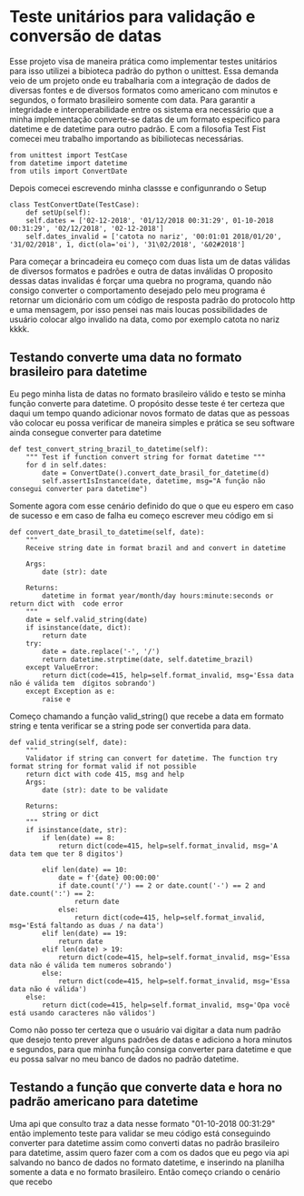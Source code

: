 # Teste unitários para validação e conversão de datas
Esse projeto visa de maneira prática como implementar testes unitários para isso utilizei a bibioteca padrão do python o unittest. Essa demanda veio de um projeto onde eu trabalharia com a integração de dados de diversas fontes e de diversos formatos como americano com minutos e segundos, o formato brasileiro somente com data. Para garantir a integridade e interoperabilidade entre os sistema era necessário que a minha implementação converte-se datas de um formato especifico para datetime e de datetime para outro padrão. E com a filosofia Test Fist comecei meu trabalho importando as bibiliotecas necessárias.

    from unittest import TestCase
    from datetime import datetime
    from utils import ConvertDate

Depois comecei escrevendo minha classse e configunrando o Setup

    class TestConvertDate(TestCase):
        def setUp(self):
        self.dates = ['02-12-2018', '01/12/2018 00:31:29', 01-10-2018 00:31:29', '02/12/2018', '02-12-2018']
        self.dates_invalid = ['catota no nariz', '00:01:01 2018/01/20', '31/02/2018', 1, dict(ola='oi'), '31\02/2018', '&02#2018']

Para começar a brincadeira eu começo com  duas lista um de datas válidas de diversos formatos e padrões  e outra de datas inválidas O proposito dessas datas invalidas é forçar uma quebra no programa, quando não consigo converter o comportamento desejado pelo meu programa é retornar um dicionário com um código de resposta padrão do protocolo http e uma mensagem, por isso pensei nas mais loucas possibilidades de usuário colocar algo invalido na data, como por exemplo catota no nariz kkkk. 

## Testando converte uma data no formato brasileiro para datetime
Eu pego minha lista de datas no formato brasileiro válido e testo se minha função converte para datetime. O propósito desse teste é ter certeza que daqui um tempo quando adicionar novos formato de datas que as pessoas vão colocar eu possa verificar de maneira simples e prática se seu software ainda consegue converter para datetime

    def test_convert_string_brazil_to_datetime(self):
        """ Test if function convert string for format datetime """
        for d in self.dates:
            date = ConvertDate().convert_date_brasil_for_datetime(d)
            self.assertIsInstance(date, datetime, msg="A função não consegui converter para datetime")

Somente agora com esse cenário definido do que o que eu espero em caso de sucesso e em caso de falha eu começo escrever meu código em si


    def convert_date_brasil_to_datetime(self, date):
        """
        Receive string date in format brazil and and convert in datetime

        Args:
            date (str): date

        Returns:
            datetime in format year/month/day hours:minute:seconds or return dict with  code error
        """
        date = self.valid_string(date)
        if isinstance(date, dict):
            return date
        try:
            date = date.replace('-', '/')
            return datetime.strptime(date, self.datetime_brazil)
        except ValueError:
            return dict(code=415, help=self.format_invalid, msg='Essa data não é válida tem  dígitos sobrando')
        except Exception as e:
            raise e

Começo  chamando a função valid_string() que recebe a data em formato string e tenta verificar se a string pode ser convertida para data.

    def valid_string(self, date):
        """
        Validator if string can convert for datetime. The function try format string for format valid if not possible
        return dict with code 415, msg and help
        Args:
            date (str): date to be validate

        Returns:
            string or dict
        """
        if isinstance(date, str):
            if len(date) == 8:
                return dict(code=415, help=self.format_invalid, msg='A data tem que ter 8 digitos')

            elif len(date) == 10:
                date = f'{date} 00:00:00'
                if date.count('/') == 2 or date.count('-') == 2 and date.count(':') == 2:
                    return date
                else:
                    return dict(code=415, help=self.format_invalid, msg='Está faltando as duas / na data')
            elif len(date) == 19:
                return date
            elif len(date) > 19:
                return dict(code=415, help=self.format_invalid, msg='Essa data não é válida tem numeros sobrando')
            else:
                return dict(code=415, help=self.format_invalid, msg='Essa data não é válida')
        else:
            return dict(code=415, help=self.format_invalid, msg='Opa você está usando caracteres não válidos')


Como não posso ter certeza que o usuário vai digitar a data num padrão que desejo tento prever alguns padrões de datas e adiciono a hora minutos e segundos, para que minha função consiga converter para datetime e que eu possa salvar no meu banco de dados no padrão datetime.

## Testando a função que converte data e hora no padrão americano para datetime
Uma api que consulto traz a data nesse formato "01-10-2018 00:31:29"  então implemento teste para validar se meu código está conseguindo converter para datetime  assim como converti datas no padrão brasileiro para  datetime, assim quero fazer com a com os dados que eu pego via api salvando no banco de dados no formato datetime, e inserindo na planilha somente a data e no formato brasileiro.
 Então começo criando o cenário que recebo 

